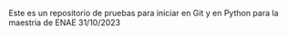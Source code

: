 Este es un repositorio de pruebas para iniciar en Git y en Python para la maestria de ENAE  31/10/2023 
